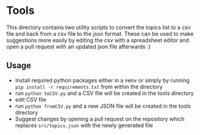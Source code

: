# Tools

This directory contains two utility scripts to convert the topics list to a csv file and back from a csv file to the json format.
These can be used to make suggestions more easily by editing the csv with a spreadsheet editor and open a pull request with an updated json file afterwards :)


## Usage

- Install required python packages either in a venv or simply by running
`pip install -r requirements.txt` from within the directory
- run `python toCSV.py` and a CSV file will be created in the tools directory
- edit CSV file
- run `python fromCSV.py` and a new JSON file will be created in the tools directory
- Suggest changes by opening a pull request on the repository which replaces `src/topics.json` with the newly generated file

